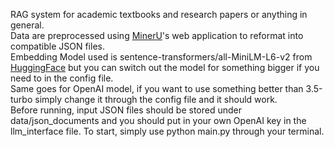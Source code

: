 RAG system for academic textbooks and research papers or anything in general.<br>Data are preprocessed using [MinerU](https://mineru.net/OpenSourceTools/Extractor)'s web application to reformat into compatible JSON files.<br>Embedding Model used is sentence-transformers/all-MiniLM-L6-v2 from [HuggingFace](https://huggingface.co/sentence-transformers/all-MiniLM-L6-v2) but you can switch out the model for something bigger if you need to in the config file.
<br>Same goes for OpenAI model, if you want to use something better than 3.5-turbo simply change it through the config file and it should work.<br>Before running, input JSON files should be stored under data/json_documents and you should put in your own OpenAI key in the llm_interface file. To start, simply use python main.py through your terminal.
